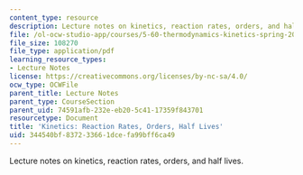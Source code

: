 ```yaml
---
content_type: resource
description: Lecture notes on kinetics, reaction rates, orders, and half lives.
file: /ol-ocw-studio-app/courses/5-60-thermodynamics-kinetics-spring-2008/344540bf837233661dcefa99bff6ca49_5_60_lecture30.pdf
file_size: 108270
file_type: application/pdf
learning_resource_types:
- Lecture Notes
license: https://creativecommons.org/licenses/by-nc-sa/4.0/
ocw_type: OCWFile
parent_title: Lecture Notes
parent_type: CourseSection
parent_uid: 74591afb-232e-eb20-5c41-17359f843701
resourcetype: Document
title: 'Kinetics: Reaction Rates, Orders, Half Lives'
uid: 344540bf-8372-3366-1dce-fa99bff6ca49
---
```

Lecture notes on kinetics, reaction rates, orders, and half lives.